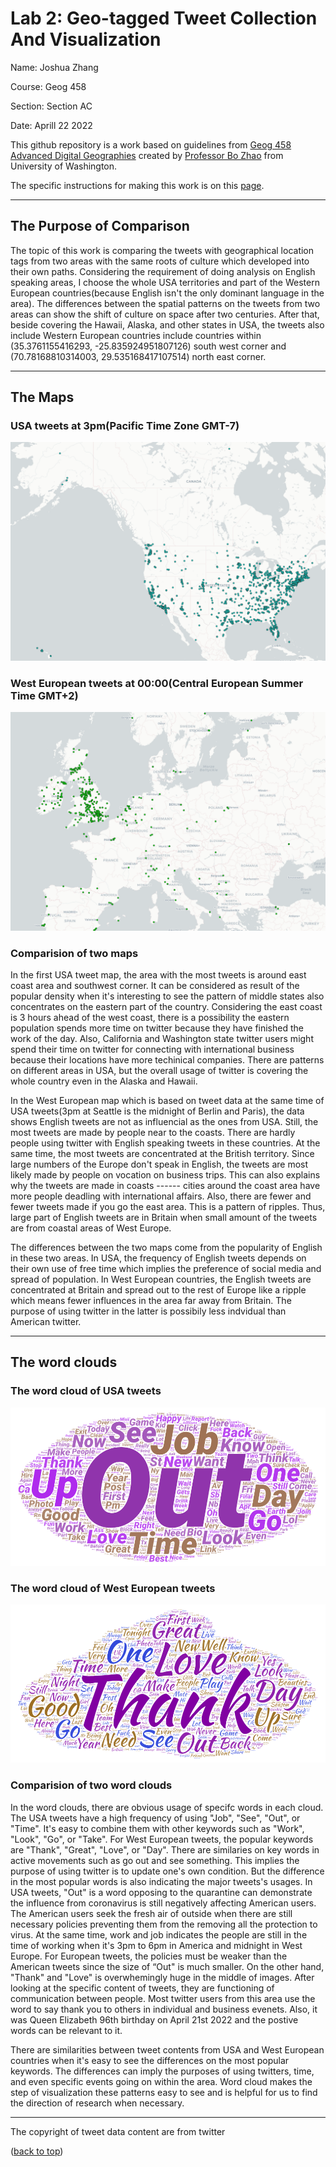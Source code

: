 # Lab 2: Geo-tagged Tweet Collection And Visualization

Name: Joshua Zhang

Course: Geog 458

Section: Section AC

Date: Aprill 22 2022

This github repository is a work based on guidelines from [Geog 458 Advanced Digital Geographies](https://github.com/jakobzhao/geog458) created by [Professor Bo Zhao](https://geography.washington.edu/people/bo-zhao) from University of Washington.

The specific instructions for making this work is on this [page](https://github.com/jakobzhao/geog458/tree/master/labs/lab02).

---

## The Purpose of Comparison

The topic of this work is comparing the tweets with geographical location tags from two areas with the same roots of culture which developed into their own paths. Considering the requirement of doing analysis on English speaking areas, I choose the whole USA territories and part of the Western European countries(because English isn't the only dominant language in the area). The differences between the spatial patterns on the tweets from two areas can show the shift of culture on space after two centuries. After that, beside covering the Hawaii, Alaska, and other states in USA, the tweets also include Western European countries include countries within (35.3761155416293, -25.835924951807126) south west corner and (70.78168810314003, 29.535168417107514) north east corner.

---

## The Maps

### USA tweets at 3pm(Pacific Time Zone GMT-7)

![image map of USA tweets](/img/USA%20tweets.png)

### West European tweets at 00:00(Central European Summer Time GMT+2)

![image map of European tweets](/img/Europe%20tweets.png)

### Comparision of two maps

In the first USA tweet map, the area with the most tweets is around east coast area and southwest corner. It can be considered as result of the popular density when it's interesting to see the pattern of middle states also concentrates on the eastern part of the country. Considering the east coast is 3 hours ahead of the west coast, there is a possibility the eastern population spends more time on twitter because they have finished the work of the day. Also, California and Washington state twitter users might spend their time on twitter for connecting with international business because their locations have more techinical companies. There are patterns on different areas in USA, but the overall usage of twitter is covering the whole country even in the Alaska and Hawaii.

In the West European map which is based on tweet data at the same time of USA tweets(3pm at Seattle is the midnight of Berlin and Paris), the data shows English tweets are not as influencial as the ones from USA. Still, the most tweets are made by people near to the coasts. There are hardly people using twitter with English speaking tweets in these countries. At the same time, the most tweets are concentrated at the British territory. Since large numbers of the Europe don't speak in English, the tweets are most likely made by people on vocation on business trips. This can also explains why the tweets are made in coasts ------ cities around the coast area have more people deadling with international affairs. Also, there are fewer and fewer tweets made if you go the east area. This is a pattern of ripples. Thus, large part of English tweets are in Britain when small amount of the tweets are from coastal areas of West Europe.

The differences between the two maps come from the popularity of English in these two areas. In USA, the frequency of English tweets depends on their own use of free time which implies the preference of social media and spread of population. In West European countries, the English tweets are concentrated at Britain and spread out to the rest of Europe like a ripple which means fewer influences in the area far away from Britain. The purpose of using twitter in the latter is possibily less indvidual than American twitter.

---

## The word clouds

### The word cloud of USA tweets

![word cloud of USA tweets](/img/word%20art%20USA.png)

### The word cloud of West European tweets

![word cloud of West European tweets](/img/word%20art%20European.png)

### Comparision of two word clouds

In the word clouds, there are obvious usage of specifc words in each cloud. The USA tweets have a high frequency of using "Job", "See", "Out", or "Time". It's easy to combine them with other keywords such as "Work", "Look", "Go", or "Take". For West European tweets, the popular keywords are "Thank", "Great", "Love", or "Day". There are similaries on key words in active movements such as go out and see something. This implies the purpose of using twitter is to update one's own condition. But the difference in the most popular words is also indicating the major tweets's usages. In USA tweets, "Out" is a word opposing to the quarantine can demonstrate the influence from coronavirus is still negatively affecting American users. The American users seek the fresh air of outside when there are still necessary policies preventing them from the removing all the protection to virus. At the same time, work and job indicates the people are still in the time of working when it's 3pm to 6pm in America and midnight in West Europe. For European tweets, the policies must be weaker than the American tweets since the size of “Out" is much smaller. On the other hand, "Thank" and "Love" is overwhemingly huge in the middle of images. After looking at the specific content of tweets, they are functioning of communication between people. Most twitter users from this area use the word to say thank you to others in individual and business evenets. Also, it was Queen Elizabeth 96th birthday on April 21st 2022 and the postive words can be relevant to it.

There are similarities between tweet contents from USA and West European countries when it's easy to see the differences on the most popular keywords. The differences can imply the purposes of using twitters, time, and even specific events going on within the area. Word cloud makes the step of visualization these patterns easy to see and is helpful for us to find the direction of research when necessary.

---
The copyright of tweet data content are from twitter

<p align="left">(<a href="#top">back to top</a>)</p>